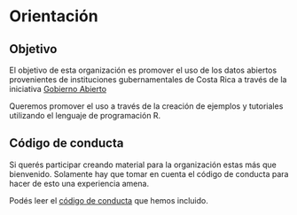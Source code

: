 # Orientación

## Objetivo
El objetivo de esta organización es promover el uso de los datos abiertos provenientes de instituciones gubernamentales de Costa Rica a través de la iniciativa [Gobierno Abierto](http://www.gobiernoabierto.go.cr/)

Queremos promover el uso a través de la creación de ejemplos y tutoriales utilizando el lenguaje de programación R.


## Código de conducta

Si querés participar creando material para la organización estas más que bienvenido. Solamente hay que tomar en cuenta el código de conducta para hacer de esto una experiencia amena. 

Podés leer el [código de conducta](https://github.com/datos-abiertos-cr/orientacion/blob/master/codigo-de-conducta.md) que hemos incluido.

